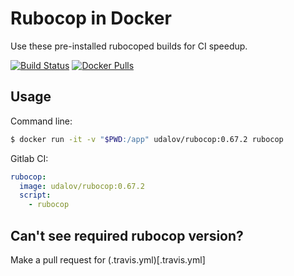 # Rubocop in Docker

Use these pre-installed rubocoped builds for CI speedup.

[![Build Status](https://travis-ci.org/sergio-fry/rubocop-in-docker.svg?branch=master)](https://travis-ci.org/sergio-fry/rubocop-in-docker)
[![Docker Pulls](https://img.shields.io/docker/pulls/udalov/rubocop.svg)](https://cloud.docker.com/repository/docker/udalov/rubocop)

## Usage

Command line:

```bash
$ docker run -it -v "$PWD:/app" udalov/rubocop:0.67.2 rubocop
```

Gitlab CI:

```yaml
rubocop:
  image: udalov/rubocop:0.67.2
  script:
    - rubocop
```



## Can't see required rubocop version?

Make a pull request for (.travis.yml)[.travis.yml]
